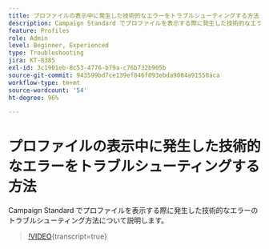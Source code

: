 ```yaml
---
title: プロファイルの表示中に発生した技術的なエラーをトラブルシューティングする方法
description: Campaign Standard でプロファイルを表示する際に発生した技術的なエラーのトラブルシューティング方法について説明します。
feature: Profiles
role: Admin
level: Beginner, Experienced
type: Troubleshooting
jira: KT-8385
exl-id: 3c1901eb-8c53-4776-b79a-c76b732b905b
source-git-commit: 943599bd7ce139ef846f093ebda9084a91550aca
workflow-type: tm+mt
source-wordcount: '54'
ht-degree: 96%

---
```


# プロファイルの表示中に発生した技術的なエラーをトラブルシューティングする方法

Campaign Standard でプロファイルを表示する際に発生した技術的なエラーのトラブルシューティング方法について説明します。

>[!VIDEO](https://video.tv.adobe.com/v/335890?learn=on){transcript=true}
